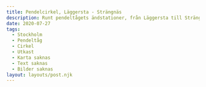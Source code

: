 ```yaml
---
title: Pendelcirkel, Läggersta - Strängnäs
description: Runt pendeltågets ändstationer, från Läggersta till Strängnäs.
date: 2020-07-27
tags:
  - Stockholm
  - Pendeltåg
  - Cirkel
  - Utkast
  - Karta saknas
  - Text saknas
  - Bilder saknas
layout: layouts/post.njk
---
```

